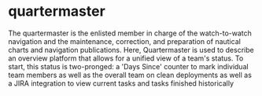 # quartermaster
The quartermaster is the enlisted member in charge of the watch-to-watch navigation and the maintenance, correction, and preparation of nautical charts and navigation publications. Here, Quartermaster is used to describe an overview platform that allows for a unified view of a team's status. To start, this status is two-pronged: a 'Days Since' counter to mark individual team members as well as the overall team on clean deployments as well as a JIRA integration to view current tasks and tasks finished historically
